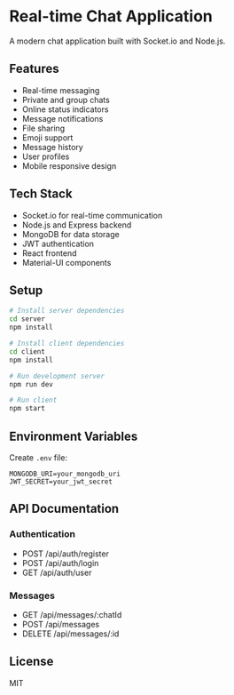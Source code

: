 # Real-time Chat Application

A modern chat application built with Socket.io and Node.js.

## Features

- Real-time messaging
- Private and group chats
- Online status indicators
- Message notifications
- File sharing
- Emoji support
- Message history
- User profiles
- Mobile responsive design

## Tech Stack

- Socket.io for real-time communication
- Node.js and Express backend
- MongoDB for data storage
- JWT authentication
- React frontend
- Material-UI components

## Setup

```bash
# Install server dependencies
cd server
npm install

# Install client dependencies
cd client
npm install

# Run development server
npm run dev

# Run client
npm start
```

## Environment Variables

Create `.env` file:
```
MONGODB_URI=your_mongodb_uri
JWT_SECRET=your_jwt_secret
```

## API Documentation

### Authentication
- POST /api/auth/register
- POST /api/auth/login
- GET /api/auth/user

### Messages
- GET /api/messages/:chatId
- POST /api/messages
- DELETE /api/messages/:id

## License

MIT
